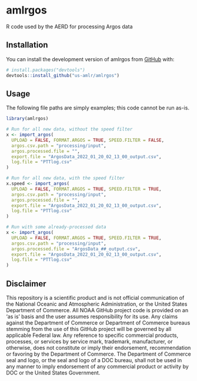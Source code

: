 # amlrgos
R code used by the AERD for processing Argos data

## Installation

You can install the development version of amlrgos from [GitHub](https://github.com/) with:

``` r
# install.packages("devtools")
devtools::install_github("us-amlr/amlrgos")
```

## Usage

The following file paths are simply examples; this code cannot be run as-is. 

``` r
library(amlrgos)

# Run for all new data, without the speed filter
x <- import_argos(
  UPLOAD = FALSE, FORMAT.ARGOS = TRUE, SPEED.FILTER = FALSE, 
  argos.csv.path = "processing/input", 
  argos.processed.file = "", 
  export.file = "ArgosData_2022_01_20_02_13_00_output.csv", 
  log.file = "PTTlog.csv"
)

# Run for all new data, with the speed filter
x.speed <- import_argos(
  UPLOAD = FALSE, FORMAT.ARGOS = TRUE, SPEED.FILTER = TRUE, 
  argos.csv.path = "processing/input", 
  argos.processed.file = "", 
  export.file = "ArgosData_2022_01_20_02_13_00_output.csv", 
  log.file = "PTTlog.csv"
)

# Run with some already-processed data
x <- import_argos(
  UPLOAD = FALSE, FORMAT.ARGOS = TRUE, SPEED.FILTER = TRUE,
  argos.csv.path = "processing/input",
  argos.processed.file = "ArgosData_##_output.csv",
  export.file = "ArgosData_2022_01_20_02_13_00_output.csv",
  log.file = "PTTlog.csv"
)
```

## Disclaimer

This repository is a scientific product and is not official
communication of the National Oceanic and Atmospheric Administration, or
the United States Department of Commerce. All NOAA GitHub project code
is provided on an ‘as is’ basis and the user assumes responsibility for
its use. Any claims against the Department of Commerce or Department of
Commerce bureaus stemming from the use of this GitHub project will be
governed by all applicable Federal law. Any reference to specific
commercial products, processes, or services by service mark, trademark,
manufacturer, or otherwise, does not constitute or imply their
endorsement, recommendation or favoring by the Department of Commerce.
The Department of Commerce seal and logo, or the seal and logo of a DOC
bureau, shall not be used in any manner to imply endorsement of any
commercial product or activity by DOC or the United States Government.
